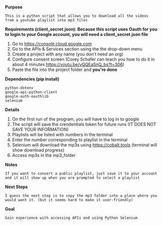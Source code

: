 **Purpose**

    This is a python script that allows you to download all the videos from a youtube playlist into mp3 files

**Requirements (client_secret.json): Because this script uses Oauth for you to login to your Google account, you will need a client_secret.json file**
1. Go to https://console.cloud.google.com
2. Go to the APIs & Services section using the the drop-down menu
3. Create a project with any name (you don't need an org)
4. Configure consent screen (Corey Schafer can teach you how to do it in about 4 minutes https://youtu.be/vQQEaSnQ_bs?t=306)
5. Paste the file into the project folder and **you're done**

**Dependencies (pip install)**

    python-dotenv
    google-api-python-client
    google-auth-oauthlib
    selenium

**Details**
1. On the first run of the program, you will have to log in to google
2. The script will save the crendentials token for future runs (IT DOES NOT SAVE YOUR INFORMATION)
3. Playlists will be listed with numbers in the terminal
4. Enter the number corresponding to playlist in the terminal
5. Selenium will download the mp3s using https://cobalt.tools (terminal will show download progress)
6. Access mp3s in the mp3_folder


**Notes**

    If you want to convert a public playlist, just save it to your account and it will show up when you are prompted to select a playlist

**Next Steps**

    I guess the next step is to copy the mp3 folder into a place where you would want it. (but it seems hard to make it user-friendly)

**Goal**

    Gain experience with accessing APIs and using Python Selenium
